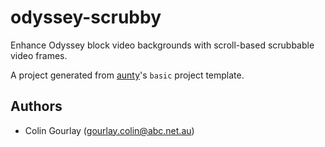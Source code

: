 # odyssey-scrubby

Enhance Odyssey block video backgrounds with scroll-based scrubbable video frames.

A project generated from [aunty](https://github.com/abcnews/aunty)'s `basic` project template.

## Authors

- Colin Gourlay ([gourlay.colin@abc.net.au](mailto:gourlay.colin@abc.net.au))
